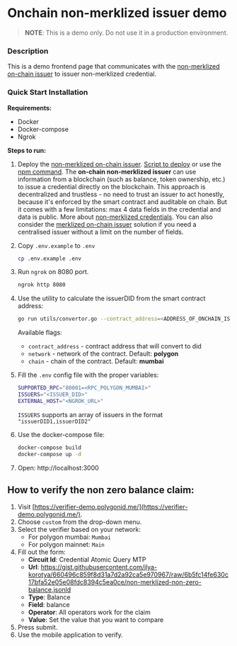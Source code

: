 # Onchain non-merklized issuer demo

> **NOTE**: This is a demo only. Do not use it in a production environment.

### Description

This is a demo frontend page that communicates with the [non-merklized on-chain issuer](https://github.com/0xPolygonID/contracts/blob/main/contracts/examples/BalanceCredentialIssuer.sol) to issuer non-merklized credential.

### Quick Start Installation 

**Requirements:**
- Docker
- Docker-compose
- Ngrok

**Steps to run:**

1. Deploy the [non-merklized on-chain issuer](https://github.com/0xPolygonID/contracts/blob/main/contracts/examples/BalanceCredentialIssuer.sol). [Script to deploy](https://github.com/0xPolygonID/contracts/blob/main/scripts/deployBalanceCredentialIssuer.ts) or use the [npm command](https://github.com/0xPolygonID/contracts/blob/d308e1f586ea177005b34872992d16c3cb20e474/package.json#L62). The **on-chain non-merklized issuer** can use information from a blockchain (such as balance, token ownership, etc.) to issue a credential directly on the blockchain. This approach is decentralized and trustless - no need to trust an issuer to act honestly, because it's enforced by the smart contract and auditable on chain. But it comes with a few limitations: max 4 data fields in the credential and data is public. More about [non-merklized credentials](https://docs.iden3.io/protocol/non-merklized/). You can also consider the [merklized on-chain issuer](https://github.com/0xPolygonID/onchain-merklized-issuer-demo) solution if you need a centralised issuer without a limit on the number of fields.

2. Copy `.env.example` to `.env`
    ```sh
    cp .env.example .env
    ```

3. Run `ngrok` on 8080 port.
    ```sh
    ngrok http 8080
    ```

4. Use the utility to calculate the issuerDID from the smart contract address:
    ```bash
    go run utils/convertor.go --contract_address=<ADDRESS_OF_ONCHAIN_ISSUER_CONTRACT>
    ```
    Available flags:
    - `contract_address` - contract address that will convert to did
    - `network` - network of the contract. Default: **polygon**
    - `chain` - chain of the contract. Default: **mumbai**

5. Fill the `.env` config file with the proper variables:
    ```bash
    SUPPORTED_RPC="80001=<RPC_POLYGON_MUMBAI>"
    ISSUERS="<ISSUER_DID>"
    EXTERNAL_HOST="<NGROK_URL>"
    ```
    `ISSUERS` supports an array of issuers in the format `"issuerDID1,issuerDID2"`

6. Use the docker-compose file:
    ```bash
    docker-compose build
    docker-compose up -d
    ```

7. Open: http://localhost:3000

## How to verify the non zero balance claim:
1. Visit [https://verifier-demo.polygonid.me/](https://verifier-demo.polygonid.me/).
2. Choose `custom` from the drop-down menu.
3. Select the verifier based on your network:
    - For polygon mumbai: `Mumbai`
    - For polygon mainnet: `Main`
4. Fill out the form:
    - **Circuit Id**: Credential Atomic Query MTP
    - **Url**: https://gist.githubusercontent.com/ilya-korotya/660496c859f8d31a7d2a92ca5e970967/raw/6b5fc14fe630c17bfa52e05e08fdc8394c5ea0ce/non-merklized-non-zero-balance.jsonld
    - **Type**: Balance
    - **Field**: balance
    - **Operator**: All operators work for the claim
    - **Value**: Set the value that you want to compare
5. Press submit.
6. Use the mobile application to verify.
